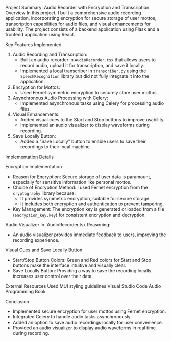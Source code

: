 Project Summary: Audio Recorder with Encryption and Transcription
Overview
In this project, I built a comprehensive audio recording application, incorporating encryption for secure storage of user mottos, transcription capabilities for audio files, and visual enhancements for usability. The project consists of a backend application using Flask and a frontend application using React.

Key Features Implemented
1. Audio Recording and Transcription:
   - Built an audio recorder in `AudioRecorder.tsx` that allows users to record audio, upload it for transcription, and save it locally.
   - Implemented a local transcriber in `transcriber.py` using the `SpeechRecognition` library but did not fully integrate it into the application.
2. Encryption for Mottos:
   - Used Fernet symmetric encryption to securely store user mottos.
3. Asynchronous Audio Processing with Celery:
   - Implemented asynchronous tasks using Celery for processing audio files.
4. Visual Enhancements:
   - Added visual cues to the Start and Stop buttons to improve usability.
   - Implemented an audio visualizer to display waveforms during recording.
5. Save Locally Button:
   - Added a "Save Locally" button to enable users to save their recordings to their local machine.




Implementation Details

Encryption Implementation
- Reason for Encryption: Secure storage of user data is paramount, especially for sensitive information like personal mottos.
- Choice of Encryption Method: I used Fernet encryption from the `cryptography` library because:
  - It provides symmetric encryption, suitable for secure storage.
  - It includes both encryption and authentication to prevent tampering.
- Key Management: The encryption key is generated or loaded from a file (`encryption_key.key`) for consistent encryption and decryption.

Audio Visualizer in `AudioRecorder.tsx
Reasoning:
- An audio visualizer provides immediate feedback to users, improving the recording experience.

Visual Cues and Save Locally Button
- Start/Stop Button Colors: Green and Red colors for Start and Stop buttons make the interface intuitive and visually clear.
- Save Locally Button: Providing a way to save the recording locally increases user control over their data.

External Resources Used
MUI styling guidelines
Visual Studio Code
Audio Programming Book

Conclusion
- Implemented secure encryption for user mottos using Fernet encryption.
- Integrated Celery to handle audio tasks asynchronously.
- Added an option to save audio recordings locally for user convenience.
- Provided an audio visualizer to display audio waveforms in real time during recording.
